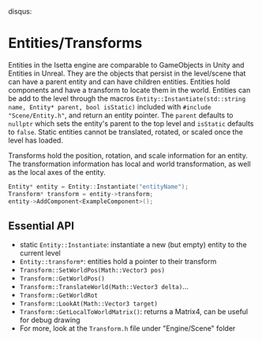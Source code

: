 disqus:
# Entities/Transforms
Entities in the Isetta engine are comparable to GameObjects in Unity and Entities in Unreal. They are the objects that persist in the level/scene that can have a parent entity and can have children entities. Entities hold components and have a transform to locate them in the world. Entities can be add to the level through the macros `Entity::Instantiate(std::string name, Entity* parent, bool isStatic)` included with `#include "Scene/Entity.h"`, and return an entity pointer. The `parent` defaults to `nullptr` which sets the entity's parent to the top level and `isStatic` defaults to `false`. Static entities cannot be translated, rotated, or scaled once the level has loaded.

Transforms hold the position, rotation, and scale information for an entity. The transformation information has local and world transformation, as well as the local axes of the entity.

```cpp
Entity* entity = Entity::Instantiate("entityName");
Transform* transform = entity->transform;
entity->AddComponent<ExampleComponent>();
```

## Essential API
- static `Entity::Instantiate`: instantiate a new (but empty) entity to the current level
- `Entity::transform*`: entities hold a pointer to their transform
- `Transform::SetWorldPos(Math::Vector3 pos)`
- `Transform::GetWorldPos()`
- `Transform::TranslateWorld(Math::Vector3 delta)`...
- `Transform::GetWorldRot`
- `Transform::LookAt(Math::Vector3 target)`
- `Transform::GetLocalToWorldMatrix()`: returns a Matrix4, can be useful for debug drawing
- For more, look at the `Transform.h` file under "Engine/Scene" folder